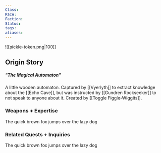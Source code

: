 ```yaml
---
Class: 
Race: 
Faction: 
Status: 
tags: 
aliases:
---
```

![[pickle-token.png|100]]
## Origin Story
##### "The Magical Automaton"
A little wooden automaton. Captured by [[Vyerlyth]] to extract knowledge about the [[Echo Cave]], but was instructed by [[Gundren Rockseeker]] to not speak to anyone about it. Created by [[Toggle Figgle-Wiggits]].

### Weapons + Expertise
The quick brown fox jumps over the lazy dog

### Related Quests + Inquiries
The quick brown fox jumps over the lazy dog